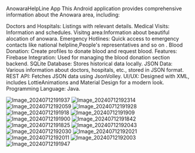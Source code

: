 
AnowaraHelpLine App
This Android application provides comprehensive information about the Anowara area, including:

Doctors and Hospitals: Listings with relevant details.
Medical Visits: Information and schedules.
Visitng area:Information about  beautiful alocation of anowara.
Emergency Hotlines: Quick access to emergency contacts like national helpline,People's representatives and so on .
Blood Donation: Create profiles to donate blood and request blood.
Features:
Firebase Integration: Used for managing the blood donation section backend.
SQLite Database: Stores historical data locally.
JSON Data: Various information about doctors, hospitals, etc., stored in JSON format.
REST API: Fetches JSON data using JsonVolley.
UI/UX: Designed with XML, includes LottieAnimations and Material Design for a modern look.
Programming Language: Java.

![Image_20240712191937](https://github.com/user-attachments/assets/3110fb95-5281-4bf7-bfec-08157e687547)
![Image_20240712192314](https://github.com/user-attachments/assets/12f6ac0a-0398-495b-94b7-f4d10f2b2c0c)
![Image_20240712192059](https://github.com/user-attachments/assets/6a1999df-399f-456d-a2ae-12c1b8ef33e7)
![Image_20240712191928](https://github.com/user-attachments/assets/e68886b8-55d1-46c9-b463-244cc51612aa)
![Image_20240712191918](https://github.com/user-attachments/assets/e8ca14f6-434f-4b0b-b155-de6747298fb8)
![Image_20240712191909](https://github.com/user-attachments/assets/f798d201-34f2-4fe5-b7b8-b555682cb88d)
![Image_20240712191900](https://github.com/user-attachments/assets/982214a0-1a9f-47a6-9dd6-32045fb85030)
![Image_20240712191842](https://github.com/user-attachments/assets/047c39b6-fc60-484d-82b5-98a5cece7528)
![Image_20240712191825](https://github.com/user-attachments/assets/556ca827-e923-4dfb-8bde-d4f1ff274d54)
![Image_20240712192043](https://github.com/user-attachments/assets/ce578712-3333-421e-b676-d18f8326f6fe)
![Image_20240712192030](https://github.com/user-attachments/assets/e4827a9a-406e-49ec-a886-65320140ac66)
![Image_20240712192021](https://github.com/user-attachments/assets/ee80aac7-293d-465b-a3c1-2c15fad4a0f1)
![Image_20240712192011](https://github.com/user-attachments/assets/ce861713-d944-4abe-937f-e9b40845ebd1)
![Image_20240712192003](https://github.com/user-attachments/assets/35ba75ed-8827-45d0-bb74-949aa038928a)
![Image_20240712191947](https://github.com/user-attachments/assets/ec7edf0b-71a4-4a33-8246-cde8c7b410f7)

